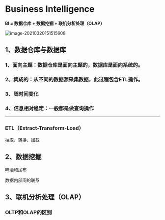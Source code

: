# Business Intelligence

**BI = 数据仓库  +  数据挖掘 + 联机分析处理（OLAP）**

![image-20210320151515608](C:/Users/Administrator/AppData/Roaming/Typora/typora-user-images/image-20210320151515608.png)

## 1、数据仓库与数据库

### 1、面向主题：数据仓库是面向主题的，数据库是面向系统的。

### 2、集成的：从不同的数据源采集数据，此过程包含ETL操作。

### 3、随时间变化

### 4、信息相对稳定：一般都是做查询操作

*******************************

### ETL（Extract-Transform-Load）

抽取、转换、加载





## 2、数据挖掘

啤酒和尿布

数据内部间的联系



## 3、联机分析处理（OLAP）







###  OLTP和OLAP的区别











































